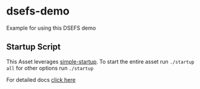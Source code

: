 # dsefs-demo

Example for using this DSEFS demo

## Startup Script

This Asset leverages
[simple-startup](https://github.com/jshook/simple-startup). To start the entire
asset run `./startup all` for other options run `./startup`

For detailed docs [click here](https://github.com/phact/dsefs-demo/blob/master/docs/content/00_intro/introduction.md)
